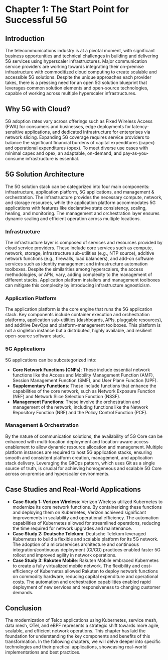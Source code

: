 # Chapter 1: The Start Point for Successful 5G

## Introduction

The telecommunications industry is at a pivotal moment, with significant business opportunities and technical challenges in building and delivering 5G services using hyperscaler infrastructures. Major communication service providers are working towards integrating their on-premise infrastructure with commoditized cloud computing to create scalable and accessible 5G solutions. Despite the unique approaches each provider takes, there is a pressing need for an open 5G solution blueprint that leverages common solution elements and open-source technologies, capable of working across multiple hyperscaler infrastructures.

## Why 5G with Cloud?

5G adoption rates vary across offerings such as Fixed Wireless Access (FWA) for consumers and businesses, edge deployments for latency-sensitive applications, and dedicated infrastructure for enterprises via network slicing. Expanding 5G coverage requires service providers to balance the significant financial burdens of capital expenditures (capex) and operational expenditures (opex). To meet diverse use cases with minimal capex and opex, an adaptable, on-demand, and pay-as-you-consume infrastructure is essential.

## 5G Solution Architecture

The 5G solution stack can be categorized into four main components: infrastructure, application platform, 5G applications, and management & orchestration. The infrastructure provides the necessary compute, network, and storage resources, while the application platform accommodates 5G applications with features like declarative state consistency, scaling, healing, and monitoring. The management and orchestration layer ensures dynamic scaling and efficient operation across multiple locations.

### Infrastructure

The infrastructure layer is composed of services and resources provided by cloud service providers. These include core services such as compute, network, storage, infrastructure sub-utilities (e.g., NTP source), additive network functions (e.g., firewalls, load balancers), and add-on software services such as identity management and infrastructure automation toolboxes. Despite the similarities among hyperscalers, the access methodologies, or APIs, vary, adding complexity to the management of different stacks. Application platform installers and management toolboxes can mitigate this complexity by introducing infrastructure agnosticism.

### Application Platform

The application platform is the core engine that runs the 5G application stack. Key components include container execution and orchestration platforms, application sub-utilities (dashboards, APIs, pluggable resources), and additive DevOps and platform-management toolboxes. This platform is not a singleton instance but a distributed, highly available, and resilient open-source software stack.

### 5G Applications

5G applications can be subcategorized into:

- **Core Network Functions (CNFs)**: These include essential network functions like the Access and Mobility Management Function (AMF), Session Management Function (SMF), and User Plane Function (UPF).
- **Supplementary Functions**: These include functions that enhance the capabilities of the core network, such as Network Exposure Function (NEF) and Network Slice Selection Function (NSSF).
- **Management Functions**: These involve the orchestration and management of the network, including functions like the Network Repository Function (NRF) and the Policy Control Function (PCF).

### Management & Orchestration

By the nature of communication solutions, the availability of 5G Core can be enhanced with multi-location deployment and location-aware access enablement to allow dynamic resource allocation and management. Multiple platform instances are required to host 5G application stacks, ensuring smooth and consistent platform creation, management, and application stack delivery. Leveraging the GitOps pattern, which uses Git as a single source of truth, is crucial for achieving homogeneous and scalable 5G Core across on-premise and hyperscaler environments.

## Case Studies and Real-World Applications

- **Case Study 1: Verizon Wireless**: Verizon Wireless utilized Kubernetes to modernize its core network functions. By containerizing these functions and deploying them on Kubernetes, Verizon achieved significant improvements in scalability and operational efficiency. The automation capabilities of Kubernetes allowed for streamlined operations, reducing the time required for network upgrades and maintenance.
- **Case Study 2: Deutsche Telekom**: Deutsche Telekom leveraged Kubernetes to build a flexible and scalable platform for its 5G network. The adoption of a microservices architecture and continuous integration/continuous deployment (CI/CD) practices enabled faster 5G rollout and improved agility in network operations.
- **Case Study 3: Rakuten Mobile**: Rakuten Mobile embraced Kubernetes to create a fully virtualized mobile network. The flexibility and cost-efficiency of Kubernetes allowed Rakuten to deploy network functions on commodity hardware, reducing capital expenditure and operational costs. The automation and orchestration capabilities enabled rapid deployment of new services and responsiveness to changing customer demands.

## Conclusion

The modernization of Telco applications using Kubernetes, service mesh, data mesh, OTel, and eBPF represents a strategic shift towards more agile, scalable, and efficient network operations. This chapter has laid the foundation for understanding the key components and benefits of this transformation. In the following chapters, we will delve deeper into specific technologies and their practical applications, showcasing real-world implementations and best practices.
